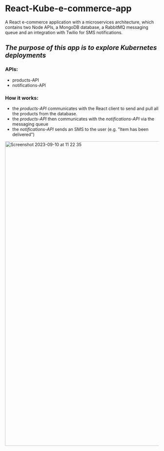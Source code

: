 # React-Kube-e-commerce-app
A React e-commerce application with a microservices architecture, which contains two Node APIs, a MongoDB database, a RabbitMQ messaging queue and an integration with Twilio for SMS notifications. 

## _The purpose of this app is to explore Kubernetes deployments_

### APIs:
- products-API
- notifications-API

### How it works:
- the _products-API_ communicates with the React client to send and pull all the products from the database.
- the _products-API_ then communicates with the _notifications-API_ via the messaging queue
- the _notifications-API_ sends an SMS to the user (e.g. "Item has been delivered")


<img width="997" alt="Screenshot 2023-09-10 at 11 22 35" src="https://github.com/VladC24/React-Kube-e-commerce-app/assets/36422289/304807f2-2cac-400d-a897-54b82ff7b8b1">
